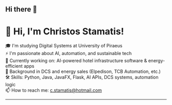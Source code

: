 ## Hi there 👋

# 👋 Hi, I'm Christos Stamatis!

🎓 I'm studying Digital Systems at University of Piraeus  
⚡ I'm passionate about AI, automation, and sustainable tech  
🌱 Currently working on: AI-powered hotel infrastructure software & energy-efficient apps  
💼 Background in DCS and energy sales (Elpedison, TCB Automation, etc.)  
🛠️ Skills: Python, Java, JavaFX, Flask, AI APIs, DCS systems, automation logic  
📫 How to reach me: c.stamatis@hotmail.com

---
